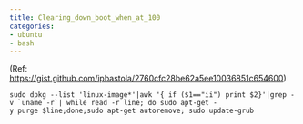 ```yaml
---
title: Clearing_down_boot_when_at_100
categories:
- ubuntu
- bash
---
```


(Ref:
<https://gist.github.com/ipbastola/2760cfc28be62a5ee10036851c654600>)

```
sudo dpkg --list 'linux-image*'|awk '{ if ($1=="ii") print $2}'|grep -v `uname -r`| while read -r line; do sudo apt-get -y purge $line;done;sudo apt-get autoremove; sudo update-grub
```
